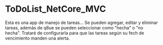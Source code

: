 # ToDoList_NetCore_MVC
Esta es una app de manejo de tareas... Se pueden agregar, editar y eliminar tareas, además de q8ue se pueden seleccionar como "hecha" o "no hecha".
Trataré de configurarla para que las tareas según su fech de vencimiento manden una alerta.
